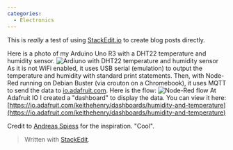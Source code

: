 ```yaml
---
categories:
  - Electronics
---
```

This is *really* a test of using [StackEdit.io](https://stackedit.io) to create blog posts directly.

Here is a photo of my Arduino Uno R3 with a DHT22 temperature and humidity sensor. 
![Ardiuno with DHT22 temperature and humidity sensor](https://lh3.googleusercontent.com/tEy3cs3Zl_tpyHTZMqlYHRrYBtqbQjjuxnBk4kLqlG5Q7L_ErgjE9g4YFBLAJiOgzeXhQJHPHBqqfl_pF8bti9YES-0gQF57pRbjkNNK2n3xwkLuu7-N_s5pf6e-6T4s2jTfjLb5cldsyfNJ_jfKQ3S7a0RfOmxbauZPRTB05aB0DvavgPKkSQQ1Fi4vt6BkPVsjSfP6-f-vqGRrTefBrIbnMgO0wpia2yyzJRR1b07xdhpRhtOZteyS01XyqFVM3M1MzWC7GtKXBS-zR51QzTBjnN2_Hap7PU0J2XH8Zy8B2rFyxDlmnzqy9ASQcHwB5CW2Q3NRhi8_Cto_7l5aYrFa41UQCj_Q0gRBJKK466ERvf3ZqPwBYxUo1t4yIapcndtA216r6hzVx_4JkKCKvsQdSVPOzoNrxsHJfUGk1ildX5IaJLkr7YsSNze0gCxFoOispT1HkXp27QD_HvU6WdVs5xFv5-aOdOFaz5STdejy9CLWnud4G2Giz9FfH6qg_ymzmGG5Q-6hdhG05j829WMPXtQTC-GU9JqZkuDBRS5H_1U8FVSFziUanipEn89NWErfL5iWB90NhINWTRldVAOiUHmwjg_lwSn4kYKBshHf91kbPrEM1OysFxJehSfffo7vHFHVFNvhXGot0GtHLb4DwsgU6xBkRW6LD4F162xyUD2c-mBKR1wvJEgYMGo=w1000-no-tmp.jpg)
As it is not WiFi enabled, it uses USB serial (emulation) to output the temperature and humidity with standard print statements. Then, with Node-Red running on Debian Buster (via crouton on a Chromebook), it uses MQTT to send the data to [io.adafruit.com](https://io.adafruit.com). Here is the flow:
![Node-Red flow](https://lh3.googleusercontent.com/yqZv4pVYtyqEtDhJScfomL82zgGS7fKfIeiE02Lya9ygY6iB3SQ3Q1kQnpmfyUpEigBzM6CQOzcRALx7orYfjN0JCtMuKt7sIO7y2w67thhfaETzl3aBR_tMl17dAW0Ml_iXBvYn8VEAWjF02KJSjnvei-b4xRikzBXSKdCa8c4zt8cVu1E-ksrwdfqNgDCzRtUksVQkReQ1sy2LfUK9SuFbRF3gSOaiepAzztzQrTTCSEEYlAHJj9tkR5_V8RVSVfzqYBYos9Cj-0LQR0FCEXi7Qsm49ZkMyqyi4CQy0hn4KWIoD73Ah24tebFDVnWlS6KQ_UWMJ92vIVZx2eoYCHpWDhyQA1CL5FI9u4Npddc1gWGTG0HO0cUCiFYP_PMXW_bnAWypAaQlqkmx6OW4XL1RKPehRyx6I-Z_LiE-XbTapI1IBlBJ25GblZTDyi3TSuDzEoMg65Pq061gT85gyRDGxculIgTlD119BVfkL959Wq9BDYU0VJpV7aVzz-Xm6VQRMA6IlRmQc386iKIGLz5rm7XtsQj3fHAmwFiSYS9RZsw9FuDnn1dE29T2xguQTYtUCiqtsIJisZEh-BLj2RQOFb4p1zKXVjQuvnvunUbSHrajDM4q1W8MX3We1rkA7BI4BwWm99ap8R0VhGWNiqnK50WVVUsO7gwhFWP7NSdkmnbywOvaNEsmIR9FXAI=w1000-no-tmp.jpg)
 At Adafruit IO I created a "dashboard" to display the data. You can view it here: [https://io.adafruit.com/keithehenry/dashboards/humidity-and-temperature](https://io.adafruit.com/keithehenry/dashboards/humidity-and-temperature)


Credit to [Andreas Spiess](https://www.youtube.com/channel/UCu7_D0o48KbfhpEohoP7YSQ) for the inspiration. "Cool".

> Written with [StackEdit](https://stackedit.io/).

<!--stackedit_data:
eyJoaXN0b3J5IjpbODgwNDc0OTA3LDE3MDY3MDc4OCwxODcxOT
A5MTA4LDI4MTIwMzc4NiwyMjY0NDUxMDQsLTExMTMzOTAzMjVd
fQ==
-->